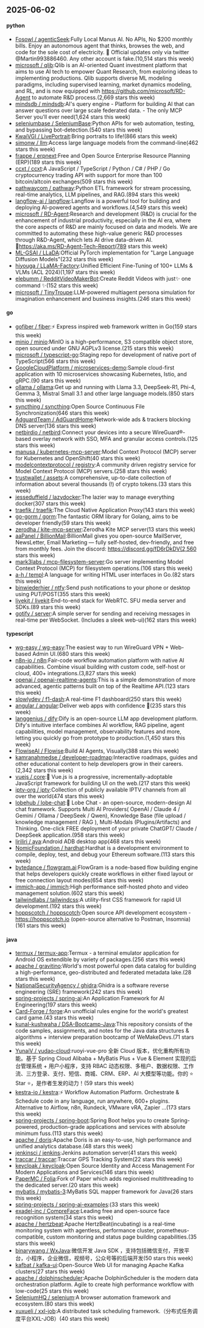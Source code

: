 ## 2025-06-02

#### python
* [Fosowl / agenticSeek](https://github.com/Fosowl/agenticSeek):Fully Local Manus AI. No APIs, No $200 monthly bills. Enjoy an autonomous agent that thinks, browses the web, and code for the sole cost of electricity. 🔔 Official updates only via twitter @Martin993886460. Any other account is fake.(10,514 stars this week)
* [microsoft / qlib](https://github.com/microsoft/qlib):Qlib is an AI-oriented Quant investment platform that aims to use AI tech to empower Quant Research, from exploring ideas to implementing productions. Qlib supports diverse ML modeling paradigms, including supervised learning, market dynamics modeling, and RL, and is now equipped with https://github.com/microsoft/RD-Agent to automate R&D process.(2,669 stars this week)
* [mindsdb / mindsdb](https://github.com/mindsdb/mindsdb):AI's query engine - Platform for building AI that can answer questions over large scale federated data. - The only MCP Server you'll ever need(1,624 stars this week)
* [seleniumbase / SeleniumBase](https://github.com/seleniumbase/SeleniumBase):Python APIs for web automation, testing, and bypassing bot-detection.(540 stars this week)
* [KwaiVGI / LivePortrait](https://github.com/KwaiVGI/LivePortrait):Bring portraits to life!(866 stars this week)
* [simonw / llm](https://github.com/simonw/llm):Access large language models from the command-line(462 stars this week)
* [frappe / erpnext](https://github.com/frappe/erpnext):Free and Open Source Enterprise Resource Planning (ERP)(189 stars this week)
* [ccxt / ccxt](https://github.com/ccxt/ccxt):A JavaScript / TypeScript / Python / C# / PHP / Go cryptocurrency trading API with support for more than 100 bitcoin/altcoin exchanges(509 stars this week)
* [pathwaycom / pathway](https://github.com/pathwaycom/pathway):Python ETL framework for stream processing, real-time analytics, LLM pipelines, and RAG.(894 stars this week)
* [langflow-ai / langflow](https://github.com/langflow-ai/langflow):Langflow is a powerful tool for building and deploying AI-powered agents and workflows.(4,549 stars this week)
* [microsoft / RD-Agent](https://github.com/microsoft/RD-Agent):Research and development (R&D) is crucial for the enhancement of industrial productivity, especially in the AI era, where the core aspects of R&D are mainly focused on data and models. We are committed to automating these high-value generic R&D processes through R&D-Agent, which lets AI drive data-driven AI. 🔗https://aka.ms/RD-Agent-Tech-Report(789 stars this week)
* [ML-GSAI / LLaDA](https://github.com/ML-GSAI/LLaDA):Official PyTorch implementation for "Large Language Diffusion Models"(232 stars this week)
* [hiyouga / LLaMA-Factory](https://github.com/hiyouga/LLaMA-Factory):Unified Efficient Fine-Tuning of 100+ LLMs & VLMs (ACL 2024)(1,197 stars this week)
* [elebumm / RedditVideoMakerBot](https://github.com/elebumm/RedditVideoMakerBot):Create Reddit Videos with just✨ one command ✨(152 stars this week)
* [microsoft / TinyTroupe](https://github.com/microsoft/TinyTroupe):LLM-powered multiagent persona simulation for imagination enhancement and business insights.(246 stars this week)

#### go
* [gofiber / fiber](https://github.com/gofiber/fiber):⚡️ Express inspired web framework written in Go(159 stars this week)
* [minio / minio](https://github.com/minio/minio):MinIO is a high-performance, S3 compatible object store, open sourced under GNU AGPLv3 license.(215 stars this week)
* [microsoft / typescript-go](https://github.com/microsoft/typescript-go):Staging repo for development of native port of TypeScript(566 stars this week)
* [GoogleCloudPlatform / microservices-demo](https://github.com/GoogleCloudPlatform/microservices-demo):Sample cloud-first application with 10 microservices showcasing Kubernetes, Istio, and gRPC.(90 stars this week)
* [ollama / ollama](https://github.com/ollama/ollama):Get up and running with Llama 3.3, DeepSeek-R1, Phi-4, Gemma 3, Mistral Small 3.1 and other large language models.(850 stars this week)
* [syncthing / syncthing](https://github.com/syncthing/syncthing):Open Source Continuous File Synchronization(646 stars this week)
* [AdguardTeam / AdGuardHome](https://github.com/AdguardTeam/AdGuardHome):Network-wide ads & trackers blocking DNS server(136 stars this week)
* [netbirdio / netbird](https://github.com/netbirdio/netbird):Connect your devices into a secure WireGuard®-based overlay network with SSO, MFA and granular access controls.(125 stars this week)
* [manusa / kubernetes-mcp-server](https://github.com/manusa/kubernetes-mcp-server):Model Context Protocol (MCP) server for Kubernetes and OpenShift(40 stars this week)
* [modelcontextprotocol / registry](https://github.com/modelcontextprotocol/registry):A community driven registry service for Model Context Protocol (MCP) servers.(258 stars this week)
* [trustwallet / assets](https://github.com/trustwallet/assets):A comprehensive, up-to-date collection of information about several thousands (!) of crypto tokens.(33 stars this week)
* [jesseduffield / lazydocker](https://github.com/jesseduffield/lazydocker):The lazier way to manage everything docker(307 stars this week)
* [traefik / traefik](https://github.com/traefik/traefik):The Cloud Native Application Proxy(143 stars this week)
* [go-gorm / gorm](https://github.com/go-gorm/gorm):The fantastic ORM library for Golang, aims to be developer friendly(59 stars this week)
* [zerodha / kite-mcp-server](https://github.com/zerodha/kite-mcp-server):Zerodha Kite MCP server(13 stars this week)
* [aaPanel / BillionMail](https://github.com/aaPanel/BillionMail):BillionMail gives you open-source MailServer, NewsLetter, Email Marketing — fully self-hosted, dev-friendly, and free from monthly fees. Join the discord: https://discord.gg/fD6rDkDV(2,560 stars this week)
* [mark3labs / mcp-filesystem-server](https://github.com/mark3labs/mcp-filesystem-server):Go server implementing Model Context Protocol (MCP) for filesystem operations.(106 stars this week)
* [a-h / templ](https://github.com/a-h/templ):A language for writing HTML user interfaces in Go.(82 stars this week)
* [binwiederhier / ntfy](https://github.com/binwiederhier/ntfy):Send push notifications to your phone or desktop using PUT/POST(355 stars this week)
* [livekit / livekit](https://github.com/livekit/livekit):End-to-end stack for WebRTC. SFU media server and SDKs.(89 stars this week)
* [gotify / server](https://github.com/gotify/server):A simple server for sending and receiving messages in real-time per WebSocket. (Includes a sleek web-ui)(162 stars this week)

#### typescript
* [wg-easy / wg-easy](https://github.com/wg-easy/wg-easy):The easiest way to run WireGuard VPN + Web-based Admin UI.(680 stars this week)
* [n8n-io / n8n](https://github.com/n8n-io/n8n):Fair-code workflow automation platform with native AI capabilities. Combine visual building with custom code, self-host or cloud, 400+ integrations.(3,827 stars this week)
* [openai / openai-realtime-agents](https://github.com/openai/openai-realtime-agents):This is a simple demonstration of more advanced, agentic patterns built on top of the Realtime API.(123 stars this week)
* [slowlydev / f1-dash](https://github.com/slowlydev/f1-dash):A real-time F1 dashboard(250 stars this week)
* [angular / angular](https://github.com/angular/angular):Deliver web apps with confidence 🚀(235 stars this week)
* [langgenius / dify](https://github.com/langgenius/dify):Dify is an open-source LLM app development platform. Dify's intuitive interface combines AI workflow, RAG pipeline, agent capabilities, model management, observability features and more, letting you quickly go from prototype to production.(1,450 stars this week)
* [FlowiseAI / Flowise](https://github.com/FlowiseAI/Flowise):Build AI Agents, Visually(388 stars this week)
* [kamranahmedse / developer-roadmap](https://github.com/kamranahmedse/developer-roadmap):Interactive roadmaps, guides and other educational content to help developers grow in their careers.(2,342 stars this week)
* [vuejs / core](https://github.com/vuejs/core):🖖 Vue.js is a progressive, incrementally-adoptable JavaScript framework for building UI on the web.(217 stars this week)
* [iptv-org / iptv](https://github.com/iptv-org/iptv):Collection of publicly available IPTV channels from all over the world(474 stars this week)
* [lobehub / lobe-chat](https://github.com/lobehub/lobe-chat):🤯 Lobe Chat - an open-source, modern-design AI chat framework. Supports Multi AI Providers( OpenAI / Claude 4 / Gemini / Ollama / DeepSeek / Qwen), Knowledge Base (file upload / knowledge management / RAG ), Multi-Modals (Plugins/Artifacts) and Thinking. One-click FREE deployment of your private ChatGPT/ Claude / DeepSeek application.(958 stars this week)
* [liriliri / aya](https://github.com/liriliri/aya):Android ADB desktop app(468 stars this week)
* [NomicFoundation / hardhat](https://github.com/NomicFoundation/hardhat):Hardhat is a development environment to compile, deploy, test, and debug your Ethereum software.(113 stars this week)
* [bytedance / flowgram.ai](https://github.com/bytedance/flowgram.ai):FlowGram is a node-based flow building engine that helps developers quickly create workflows in either fixed layout or free connection layout modes(654 stars this week)
* [immich-app / immich](https://github.com/immich-app/immich):High performance self-hosted photo and video management solution.(602 stars this week)
* [tailwindlabs / tailwindcss](https://github.com/tailwindlabs/tailwindcss):A utility-first CSS framework for rapid UI development.(192 stars this week)
* [hoppscotch / hoppscotch](https://github.com/hoppscotch/hoppscotch):Open source API development ecosystem - https://hoppscotch.io (open-source alternative to Postman, Insomnia)(161 stars this week)

#### java
* [termux / termux-app](https://github.com/termux/termux-app):Termux - a terminal emulator application for Android OS extendible by variety of packages.(256 stars this week)
* [apache / gravitino](https://github.com/apache/gravitino):World's most powerful open data catalog for building a high-performance, geo-distributed and federated metadata lake.(28 stars this week)
* [NationalSecurityAgency / ghidra](https://github.com/NationalSecurityAgency/ghidra):Ghidra is a software reverse engineering (SRE) framework(242 stars this week)
* [spring-projects / spring-ai](https://github.com/spring-projects/spring-ai):An Application Framework for AI Engineering(197 stars this week)
* [Card-Forge / forge](https://github.com/Card-Forge/forge):An unofficial rules engine for the world's greatest card game.(43 stars this week)
* [kunal-kushwaha / DSA-Bootcamp-Java](https://github.com/kunal-kushwaha/DSA-Bootcamp-Java):This repository consists of the code samples, assignments, and notes for the Java data structures & algorithms + interview preparation bootcamp of WeMakeDevs.(71 stars this week)
* [YunaiV / yudao-cloud](https://github.com/YunaiV/yudao-cloud):ruoyi-vue-pro 全新 Cloud 版本，优化重构所有功能。基于 Spring Cloud Alibaba + MyBatis Plus + Vue & Element 实现的后台管理系统 + 用户小程序，支持 RBAC 动态权限、多租户、数据权限、工作流、三方登录、支付、短信、商城、CRM、ERP、AI 大模型等功能。你的 ⭐️ Star ⭐️，是作者生发的动力！(59 stars this week)
* [kestra-io / kestra](https://github.com/kestra-io/kestra):⚡ Workflow Automation Platform. Orchestrate & Schedule code in any language, run anywhere, 600+ plugins. Alternative to Airflow, n8n, Rundeck, VMware vRA, Zapier ...(173 stars this week)
* [spring-projects / spring-boot](https://github.com/spring-projects/spring-boot):Spring Boot helps you to create Spring-powered, production-grade applications and services with absolute minimum fuss.(113 stars this week)
* [apache / doris](https://github.com/apache/doris):Apache Doris is an easy-to-use, high performance and unified analytics database.(48 stars this week)
* [jenkinsci / jenkins](https://github.com/jenkinsci/jenkins):Jenkins automation server(41 stars this week)
* [traccar / traccar](https://github.com/traccar/traccar):Traccar GPS Tracking System(22 stars this week)
* [keycloak / keycloak](https://github.com/keycloak/keycloak):Open Source Identity and Access Management For Modern Applications and Services(146 stars this week)
* [PaperMC / Folia](https://github.com/PaperMC/Folia):Fork of Paper which adds regionised multithreading to the dedicated server.(20 stars this week)
* [mybatis / mybatis-3](https://github.com/mybatis/mybatis-3):MyBatis SQL mapper framework for Java(26 stars this week)
* [spring-projects / spring-ai-examples](https://github.com/spring-projects/spring-ai-examples):(33 stars this week)
* [exadel-inc / CompreFace](https://github.com/exadel-inc/CompreFace):Leading free and open-source face recognition system(34 stars this week)
* [apache / hertzbeat](https://github.com/apache/hertzbeat):Apache HertzBeat(incubating) is a real-time monitoring system with agentless, performance cluster, prometheus-compatible, custom monitoring and status page building capabilities.(35 stars this week)
* [binarywang / WxJava](https://github.com/binarywang/WxJava):微信开发 Java SDK ，支持包括微信支付，开放平台，小程序，企业微信，视频号，公众号等的后端开发(50 stars this week)
* [kafbat / kafka-ui](https://github.com/kafbat/kafka-ui):Open-Source Web UI for managing Apache Kafka clusters(27 stars this week)
* [apache / dolphinscheduler](https://github.com/apache/dolphinscheduler):Apache DolphinScheduler is the modern data orchestration platform. Agile to create high performance workflow with low-code(25 stars this week)
* [SeleniumHQ / selenium](https://github.com/SeleniumHQ/selenium):A browser automation framework and ecosystem.(80 stars this week)
* [xuxueli / xxl-job](https://github.com/xuxueli/xxl-job):A distributed task scheduling framework.（分布式任务调度平台XXL-JOB）(40 stars this week)

